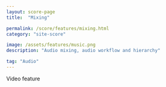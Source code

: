 ```yaml
---
layout: score-page
title:  "Mixing"

permalink: /score/features/mixing.html
category: "site-score"

image: /assets/features/music.png
description: "Audio mixing, audio workflow and hierarchy"

tag: "Audio"
---
```


Video feature
